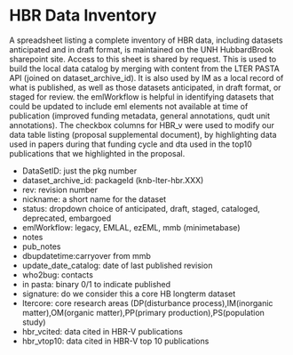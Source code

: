 
# HBR Data Inventory

A spreadsheet listing a complete inventory of HBR data, including datasets anticipated and in draft format, is maintained
on the UNH HubbardBrook sharepoint site. Access to this sheet is shared by request. This is used to build the local data catalog by
merging with content from the LTER PASTA API (joined on dataset_archive_id). It is also used by IM as a local record of what is published, as well
as those datasets anticipated, in draft format, or staged for review. the emlWorkflow is helpful in identifying datasets that could be
updated to include eml elements not available at time of publication (improved funding metadata, general annotations, qudt unit annotations).
The checkbox columns for HBR_v were used to modify our data table listing (proposal supplemental document), by highlighting data used in papers during that funding cycle and dta used in the top10 publications that we highlighted in the proposal.

- DataSetID: just the pkg number
- dataset_archive_id: packageId (knb-lter-hbr.XXX)
- rev: revision number
- nickname: a short name for the dataset	
- status: dropdown choice of anticipated, draft, staged, cataloged, deprecated, embargoed
- emlWorkflow: legacy, EMLAL, ezEML, mmb (minimetabase)
- notes	
- pub_notes	
- dbupdatetime:carryover from mmb	
- update_date_catalog: date of last published revision	
- who2bug: contacts	
- in pasta: binary 0/1 to indicate published	
- signature: do we consider this a core HB longterm dataset
- ltercore: core research areas (DP(disturbance process),IM(inorganic matter),OM(organic matter),PP(primary production),PS(population study)	
- hbr_vcited: data cited in HBR-V publications	
- hbr_vtop10: data cited in HBR-V top 10 publications


